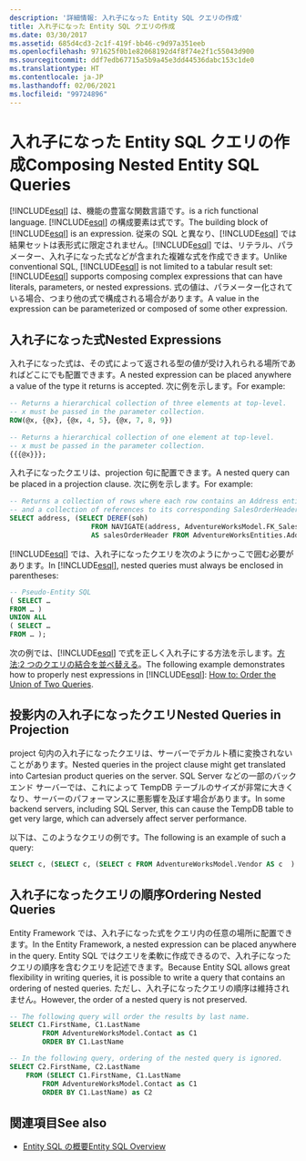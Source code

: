 ```yaml
---
description: '詳細情報: 入れ子になった Entity SQL クエリの作成'
title: 入れ子になった Entity SQL クエリの作成
ms.date: 03/30/2017
ms.assetid: 685d4cd3-2c1f-419f-bb46-c9d97a351eeb
ms.openlocfilehash: 971625f0b1e82068192d4f8f74e2f1c55043d900
ms.sourcegitcommit: ddf7edb67715a5b9a45e3dd44536dabc153c1de0
ms.translationtype: HT
ms.contentlocale: ja-JP
ms.lasthandoff: 02/06/2021
ms.locfileid: "99724896"
---
```

# <a name="composing-nested-entity-sql-queries"></a><span data-ttu-id="25219-103">入れ子になった Entity SQL クエリの作成</span><span class="sxs-lookup"><span data-stu-id="25219-103">Composing Nested Entity SQL Queries</span></span>

[!INCLUDE[esql](../../../../../../includes/esql-md.md)] <span data-ttu-id="25219-104">は、機能の豊富な関数言語です。</span><span class="sxs-lookup"><span data-stu-id="25219-104">is a rich functional language.</span></span> <span data-ttu-id="25219-105">[!INCLUDE[esql](../../../../../../includes/esql-md.md)] の構成要素は式です。</span><span class="sxs-lookup"><span data-stu-id="25219-105">The building block of [!INCLUDE[esql](../../../../../../includes/esql-md.md)] is an expression.</span></span> <span data-ttu-id="25219-106">従来の SQL と異なり、[!INCLUDE[esql](../../../../../../includes/esql-md.md)] では結果セットは表形式に限定されません。[!INCLUDE[esql](../../../../../../includes/esql-md.md)] では、リテラル、パラメーター、入れ子になった式などが含まれた複雑な式を作成できます。</span><span class="sxs-lookup"><span data-stu-id="25219-106">Unlike conventional SQL, [!INCLUDE[esql](../../../../../../includes/esql-md.md)] is not limited to a tabular result set: [!INCLUDE[esql](../../../../../../includes/esql-md.md)] supports composing complex expressions that can have literals, parameters, or nested expressions.</span></span> <span data-ttu-id="25219-107">式の値は、パラメーター化されている場合、つまり他の式で構成される場合があります。</span><span class="sxs-lookup"><span data-stu-id="25219-107">A value in the expression can be parameterized or composed of some other expression.</span></span>  
  
## <a name="nested-expressions"></a><span data-ttu-id="25219-108">入れ子になった式</span><span class="sxs-lookup"><span data-stu-id="25219-108">Nested Expressions</span></span>  

 <span data-ttu-id="25219-109">入れ子になった式は、その式によって返される型の値が受け入れられる場所であればどこにでも配置できます。</span><span class="sxs-lookup"><span data-stu-id="25219-109">A nested expression can be placed anywhere a value of the type it returns is accepted.</span></span> <span data-ttu-id="25219-110">次に例を示します。</span><span class="sxs-lookup"><span data-stu-id="25219-110">For example:</span></span>  
  
```sql  
-- Returns a hierarchical collection of three elements at top-level.
-- x must be passed in the parameter collection.  
ROW(@x, {@x}, {@x, 4, 5}, {@x, 7, 8, 9})  
  
-- Returns a hierarchical collection of one element at top-level.  
-- x must be passed in the parameter collection.  
{{{@x}}};  
```  
  
 <span data-ttu-id="25219-111">入れ子になったクエリは、projection 句に配置できます。</span><span class="sxs-lookup"><span data-stu-id="25219-111">A nested query can be placed in a projection clause.</span></span> <span data-ttu-id="25219-112">次に例を示します。</span><span class="sxs-lookup"><span data-stu-id="25219-112">For example:</span></span>  
  
```sql  
-- Returns a collection of rows where each row contains an Address entity.  
-- and a collection of references to its corresponding SalesOrderHeader entities.  
SELECT address, (SELECT DEREF(soh)
                    FROM NAVIGATE(address, AdventureWorksModel.FK_SalesOrderHeader_Address_BillToAddressID) AS soh)
                    AS salesOrderHeader FROM AdventureWorksEntities.Address AS address  
```  
  
 <span data-ttu-id="25219-113">[!INCLUDE[esql](../../../../../../includes/esql-md.md)] では、入れ子になったクエリを次のようにかっこで囲む必要があります。</span><span class="sxs-lookup"><span data-stu-id="25219-113">In [!INCLUDE[esql](../../../../../../includes/esql-md.md)], nested queries must always be enclosed in parentheses:</span></span>  
  
```sql  
-- Pseudo-Entity SQL  
( SELECT …  
FROM … )  
UNION ALL  
( SELECT …  
FROM … );  
```  
  
 <span data-ttu-id="25219-114">次の例では、[!INCLUDE[esql](../../../../../../includes/esql-md.md)] で式を正しく入れ子にする方法を示します。[方法:2 つのクエリの結合を並べ替える](/previous-versions/dotnet/netframework-4.0/bb896299(v=vs.100))。</span><span class="sxs-lookup"><span data-stu-id="25219-114">The following example demonstrates how to properly nest expressions in [!INCLUDE[esql](../../../../../../includes/esql-md.md)]: [How to: Order the Union of Two Queries](/previous-versions/dotnet/netframework-4.0/bb896299(v=vs.100)).</span></span>  
  
## <a name="nested-queries-in-projection"></a><span data-ttu-id="25219-115">投影内の入れ子になったクエリ</span><span class="sxs-lookup"><span data-stu-id="25219-115">Nested Queries in Projection</span></span>  

 <span data-ttu-id="25219-116">project 句内の入れ子になったクエリは、サーバーでデカルト積に変換されないことがあります。</span><span class="sxs-lookup"><span data-stu-id="25219-116">Nested queries in the project clause might get translated into Cartesian product queries on the server.</span></span> <span data-ttu-id="25219-117">SQL Server などの一部のバックエンド サーバーでは、これによって TempDB テーブルのサイズが非常に大きくなり、サーバーのパフォーマンスに悪影響を及ぼす場合があります。</span><span class="sxs-lookup"><span data-stu-id="25219-117">In some backend servers, including SQL Server, this can cause the TempDB table to get very large, which can adversely affect server performance.</span></span>  
  
 <span data-ttu-id="25219-118">以下は、このようなクエリの例です。</span><span class="sxs-lookup"><span data-stu-id="25219-118">The following is an example of such a query:</span></span>  
  
```sql  
SELECT c, (SELECT c, (SELECT c FROM AdventureWorksModel.Vendor AS c  ) As Inner2 FROM AdventureWorksModel.JobCandidate AS c  ) As Inner1 FROM AdventureWorksModel.EmployeeDepartmentHistory AS c  
```  
  
## <a name="ordering-nested-queries"></a><span data-ttu-id="25219-119">入れ子になったクエリの順序</span><span class="sxs-lookup"><span data-stu-id="25219-119">Ordering Nested Queries</span></span>  

 <span data-ttu-id="25219-120">Entity Framework では、入れ子になった式をクエリ内の任意の場所に配置できます。</span><span class="sxs-lookup"><span data-stu-id="25219-120">In the Entity Framework, a nested expression can be placed anywhere in the query.</span></span> <span data-ttu-id="25219-121">Entity SQL ではクエリを柔軟に作成できるので、入れ子になったクエリの順序を含むクエリを記述できます。</span><span class="sxs-lookup"><span data-stu-id="25219-121">Because Entity SQL allows great flexibility in writing queries, it is possible to write a query that contains an ordering of nested queries.</span></span> <span data-ttu-id="25219-122">ただし、入れ子になったクエリの順序は維持されません。</span><span class="sxs-lookup"><span data-stu-id="25219-122">However, the order of a nested query is not preserved.</span></span>  
  
```sql  
-- The following query will order the results by last name.  
SELECT C1.FirstName, C1.LastName  
        FROM AdventureWorksModel.Contact as C1  
        ORDER BY C1.LastName  
```  
  
```sql  
-- In the following query, ordering of the nested query is ignored.  
SELECT C2.FirstName, C2.LastName  
    FROM (SELECT C1.FirstName, C1.LastName  
        FROM AdventureWorksModel.Contact as C1  
        ORDER BY C1.LastName) as C2  
```  
  
## <a name="see-also"></a><span data-ttu-id="25219-123">関連項目</span><span class="sxs-lookup"><span data-stu-id="25219-123">See also</span></span>

- [<span data-ttu-id="25219-124">Entity SQL の概要</span><span class="sxs-lookup"><span data-stu-id="25219-124">Entity SQL Overview</span></span>](entity-sql-overview.md)

